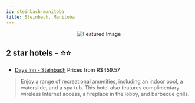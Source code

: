 ```yaml
---
id: steinbach-manitoba
title: Steinbach, Manitoba
---
```


<center><img src="https://i.travelapi.com/hotels/1000000/540000/535500/535402/39761d1c_z.jpg" alt="Featured Image" /></center>


##  2 star hotels - ⭐️⭐️

-    [Days Inn - Steinbach](https://us.hurb.com/hotels/steinbach/days-inn-steinbach-JNP-JP800685?cmp=18055) Prices from R$459.57
   > Enjoy a range of recreational amenities, including an indoor pool, a waterslide, and a spa tub. This hotel also features complimentary wireless Internet access, a fireplace in the lobby, and barbecue grills.
